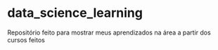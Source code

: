 # data_science_learning
Repositório feito para mostrar meus aprendizados na área a partir dos cursos feitos
